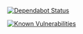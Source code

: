 [![Dependabot Status](https://flat.badgen.net/dependabot/draconiandev/website?icon=dependabot)](https://app.dependabot.com/accounts/draconiandev/repos/195234643)

[![Known Vulnerabilities](https://snyk.io/test/github/draconiandev/website/badge.svg?targetFile=package.json)](https://snyk.io/test/github/draconiandev/website?targetFile=package.json)
